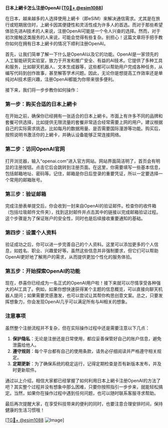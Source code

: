 **日本上網卡怎么注册OpenAI [[TG💪+ @esim1088](https://t.me/s/esim1088)]**

在日本，越来越多的人选择使用上網卡（即eSIM）来解决通信需求。尤其是在旅行或短期居住时，上網卡因其便捷性和灵活性成为许多人的首选。而对于那些希望体验先进AI技术的人来说，注册OpenAI可能是一个令人兴奋的选择。然而，对于初次接触这类服务的人来说，可能会觉得有些复杂。别担心！这篇文章将手把手教你如何在拥有日本上網卡的情况下顺利注册OpenAI。

首先，让我们简单了解一下什么是OpenAI以及它的功能。OpenAI是一家领先的人工智能研究实验室，致力于开发和推广安全、有益的AI技术。它提供了多种工具和服务，比如聊天机器人、文本生成器等，这些都可以帮助用户完成各种任务，从编写代码到创作故事，甚至解答学术问题。因此，无论你是想提高工作效率还是单纯对AI技术感兴趣，注册OpenAI都能为你带来很多便利。

接下来，我们将一步步教你如何操作：

### 第一步：购买合适的日本上網卡

在开始之前，确保你已经拥有一张适合的日本上網卡。市面上有许多不同的品牌和套餐可供选择，比如提供无限流量的套餐非常适合经常需要上网的用户。建议根据自己的实际需求挑选，比如每月的数据用量、是否需要国际漫游等功能。购买后，按照说明书激活你的上網卡，并确认设备能够正常连接网络。

### 第二步：访问OpenAI官网

打开浏览器，输入“openai.com”进入官方网站。网站界面简洁明了，首页会有明显的注册按钮。点击它后会跳转到注册页面。在这里，你需要填写一些基本信息，包括邮箱地址、密码等。记住，邮箱是你日后登录的重要凭证，所以一定要选择一个常用的邮箱账号。

### 第三步：验证邮箱

完成注册表单提交后，你会收到一封来自OpenAI的验证邮件。检查你的收件箱（包括垃圾邮件文件夹），找到这封邮件并点击其中的链接以完成邮箱验证过程。这个步骤是为了保证账户的安全性，同时也是后续接收重要通知的基础。

### 第四步：设置个人资料

验证成功之后，你可以进一步完善自己的个人资料。这里可以添加更多的个人信息，如姓名、职业、兴趣爱好等。虽然这些信息并非强制要求，但它们可以帮助OpenAI更好地了解用户的需求，从而提供更加个性化的服务体验。

### 第五步：开始探索OpenAI的功能

现在，恭喜你已经成为一名正式的OpenAI用户啦！接下来就可以尽情享受各种强大的AI工具了。例如，如果你想快速获得某个主题的信息概览，可以直接向聊天机器人提问；如果需要灵感激发，也可以尝试让其帮你构思创意文案。总之，只要发挥想象力，你会发现OpenAI几乎可以满足所有与AI相关的想象。

### 注意事项

虽然整个注册流程并不复杂，但在实际操作过程中还是需要注意以下几点：

1. **保护隐私**：无论是注册还是日常使用，都应妥善保管好自己的账户信息，避免泄露给他人。
2. **遵守规则**：每个平台都有自己的使用条款，请务必仔细阅读并严格遵守相关规定。
3. **定期更新**：为了确保系统的稳定运行，记得定期检查是否有新版本发布，并及时更新软件。

通过以上介绍，相信大家都已经掌握了如何利用日本上網卡注册OpenAI的方法了吧？其实整个过程并没有想象中那么困难，只要你按照指引一步步来，就能轻松搞定。当然，如果你在操作过程中遇到任何问题，也可以随时联系客服寻求帮助。

最后再次提醒大家，在享受科技带来的便利的同时，也要注意合理安排时间，保持健康的生活习惯哦！

[[TG💪+ @esim1088](https://t.me/s/esim1088) ![Image](https://i.postimg.cc/4NQfJmqS/Snipaste-2025-05-13-00-14-12.png)]